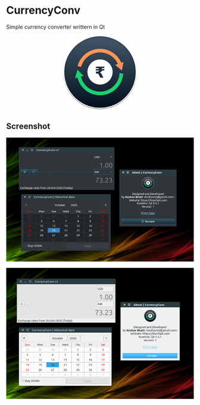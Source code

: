 # CurrencyConv
Simple currency converter writtern in Qt

<p align="center">
  <img width="200" height="200" src="https://github.com/keshavbhatt/CurrencyConv/blob/main/src/icons/icon-256.png?raw=true"></p>

## Screenshot
![Currency Converter for Linux Desktop](https://github.com/keshavbhatt/CurrencyConv/blob/main/screenshots/1.png?raw=true)

![Currency Converter for Linux Desktop](https://github.com/keshavbhatt/CurrencyConv/blob/main/screenshots/2.png?raw=true)
